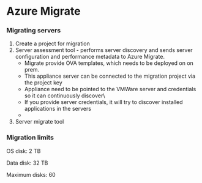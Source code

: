# Azure Migrate



### Migrating servers

1. Create a project for migration
2. Server assessment tool - performs server discovery and sends server configuration and performance metadata to Azure Migrate. 
   - Migrate provide OVA templates, which needs to be deployed on on prem. 
   - This appliance server can be connected to the migration project via the project key
   - Appliance need to be pointed to the VMWare server and credentials so it can continuously discover\
   - If you provide server credentials, it will try to discover installed applications in the servers
   - 
3. Server migrate tool



### Migration limits

OS disk: 2 TB

Data disk: 32 TB

Maximum disks: 60